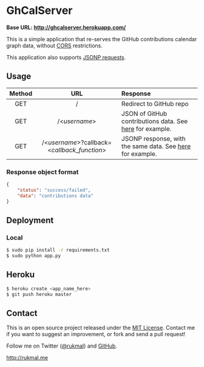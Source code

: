 # GhCalServer

**Base URL: http://ghcalserver.herokuapp.com/**

This is a simple application that re-serves the GitHub contributions calendar graph data, without [CORS](http://en.wikipedia.org/wiki/Cross-origin_resource_sharing) restrictions.

This application also supports [JSONP requests](http://en.wikipedia.org/wiki/JSONP).

## Usage

|Method|URL|Response|
|:------:|:---:|:--------|
|GET|/|Redirect to GitHub repo|
|GET|/<*username*>|JSON of GitHub contributions data. See [here](http://github.com/users/rukmal/contributions_calendar_data) for example.|
|GET|/<*username*>?callback=<*callback_function*>|JSONP response, with the same data. See [here](http://ghcalserver.herokuapp.com/rukmal?callback=foo) for example.|

### Response object format

```json
{
	"status": "success/failed",
	"data": "contributions data"
}
```

## Deployment

### Local

```bash
$ sudo pip install -r requirements.txt
$ sudo python app.py
```

## Heroku

```bash
$ heroku create <app_name_here>
$ git push heroku master
```

## Contact

This is an open source project released under the [MIT License](LICENSE). Contact me if you want to suggest an improvement, or fork and send a pull request!

Follow me on Twitter ([@rukmal](http://twitter.com/rukmal_w)) and [GitHub](http://github.com/rukmal).

http://rukmal.me
